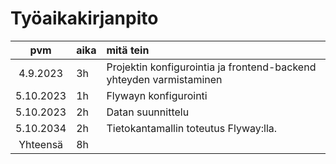 # Työaikakirjanpito

|    pvm    | aika | mitä tein                                                           |
|:---------:|:-----|:--------------------------------------------------------------------|
| 4.9.2023  | 3h   | Projektin konfigurointia ja frontend-backend yhteyden varmistaminen |
| 5.10.2023 | 1h   | Flywayn konfigurointi                                               |
| 5.10.2023 | 2h   | Datan suunnittelu                                                   |
| 5.10.2034 | 2h   | Tietokantamallin toteutus Flyway:lla.                               |                               
| Yhteensä  | 8h   |                                                                     |